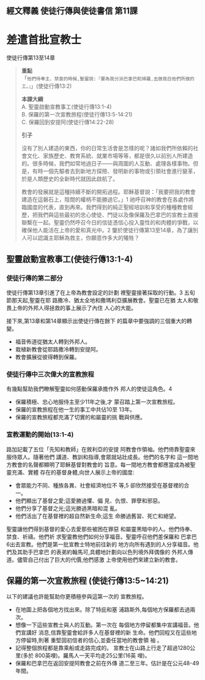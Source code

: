 ## 經文釋義 使徒行傳與使徒書信 第11課
# 差遣首批宣教士
使徒行傳第13至14章

>**重點**  
>「`他們侍奉主、禁食的時候,聖靈說:『要為我分派巴拿巴和掃羅,去做我召他們所做的工。』`」(使徒行傳13:2)
>
>**本課大綱**  
>A. 聖靈啟動宣教事工(使徒行傳13:1-4)  
>B. 保羅的第一次宣教旅程(使徒行傳13:5-14:21)  
>C. 保羅回到安提阿(使徒行傳14:22-28)  
>
>**引子**  
>
>沒有了別人建造的東西，你的日常生活會是怎樣的呢？諸如我們所依賴的社會文化、家族歷史、教育系統、就業市場等等，都是很久以前別人所建造的。很多時候，我們如常地過日子——與周圍的人互動、處理各樣事物。但是，有時一個先驅者去到新地方探險、發明新的事物或引領社會進行變革，於是人類歷史的全新時代就因此啟航了。
>
>教會的發展就是這種持續不斷的開拓過程。耶穌基督說：「我要把我的教會建造在這磐石上，陰間的權柄不能勝過它。」1 祂呼召神的教會在各處作將臨國度的代表，直到再來。我們得到的純正聖經培訓和享受的種種教會經歷，把我們與這些最初的忠心使徒、門徒以及像保羅及巴拿巴的宣教士直接聯繫在一起。聖靈仍然呼召今日的信徒憑信心投入靈性的和肉體的爭戰，以確保他人能活在上帝的愛和真光中。2 鑒於使徒行傳第13至14章，為了讓別人可以認識主耶穌為救主，你願意作多大的犧牲？

## 聖靈啟動宣教事工(使徒行傳13:1-4)
### 使徒行傳的第二部分

使徒行傳第13章引進了在上帝為教會設定的計劃
裡聖靈接著採取的行動。3 五旬節那天起,聖靈在耶
路撒冷、猶太全地和撒瑪利亞擴展教會。聖靈已在猶
太人和敬畏上帝的外邦人得拯救的事上展示了內住
人心的大能。

接下來,第13章和第14章顯示出使徒行傳在餘下
的篇章中要強調的三個重大的轉變。
+ 福音佈道從猶太人轉到外邦人。
+ 栽植新教會從耶路撒冷轉到安提阿。
+ 教會擴展從彼得轉到保羅。

### 使徒行傳中三次偉大的宣教旅程
有幾點幫助我們瞭解聖靈如何感動保羅承擔作外
邦人的使徒這角色。4
+ 保羅積極、忠心地服侍主至少11年之後,才
蒙召踏上第一次宣教旅程。
+ 保羅的宣教旅程在他一生的事工中共佔10至
13年。
+ 保羅的宣教旅程都充滿了切實的和屬靈的挑
戰與供應。

### 宣教運動的開始(13:1-4)
路加記載了五位「先知和教師」在敘利亞的安提
阿教會作領袖。他們倚靠聖靈來服侍眾人。隨著他們
講道、教訓和指導,會眾就站壯成長。他們的名字和
這一間地方教會的名聲都顯明了耶穌基督對教會的
旨意。每一間地方教會都應當成為被聖靈充滿、實體
存在的基督身體,向世人展示上帝的國度:
+ 會眾能力不同、種族各異、社會經濟地位不
等,5 卻欣然接受在基督裡的合一。
+ 他們顯出了基督之愛;這愛勝過懼、偏
見、仇恨、罪孽和邪惡。
+ 他們分享了基督之光;這光勝過黑暗和混
亂。
+ 他們活出了在基督裡的超自然新生命;這生
命勝過舊習、死亡和絕望。

聖靈讓他們得到基督的愛心去愛那些被困在罪惡
和屬靈黑暗中的人。他們侍奉、禁食、祈禱。他們祈
求聖靈教他們如何分享福音。聖靈呼召他們差保羅和
巴拿巴6出去宣教。他們是第一批宣教士特地前往新的
地方向所有遇到的人分享福音。他們及其助手巴拿巴
的表弟約翰馬可,具體地計劃向以色列境外拜偶像的
外邦人傳道。儘管自己付出了巨大的代價,他們感激
上帝使用他們來建立新的教會。

## 保羅的第一次宣教旅程 (使徒行傳13:5~14:21)
以下的建議也許能幫助你更積極參與這第一次的
宣教旅程。
+ 在地圖上把各個地方找出來。除了特庇和塞
浦路斯外,每個地方保羅都去過兩次。
+ 想像一下這些宣教士與人的互動。第一次在
每個地方停留都集中宣講福音。他們宣講好
消息,信靠聖靈會給許多人在基督裡的新
生命。他們回程又在這些地方停留時,則著
重堅固初信者的信心,並委任當地的教會領
袖 。
+ 記得整個旅程都是靠乘船或走路完成的。
宣教士在山路上行走了超過1280公里(多於
800英哩)。羅馬人一天平均走25公里(16英
哩)。
+ 保羅和巴拿巴在返回安提阿教會之前在外傳
道二至三年。估計是在公元48-49年間。
